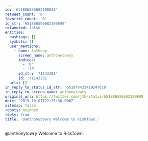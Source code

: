 ```yaml
---
id: '651886596682190848'
retweet_count: '0'
favorite_count: '0'
id_str: '651886596682190848'
retweeted: false
entities:
  hashtags: []
  symbols: []
  user_mentions:
    - name: Anthony
      screen_name: anthonytowry
      indices:
        - '0'
        - '13'
      id_str: '71143381'
      id: '71143381'
  urls: []
in_reply_to_status_id_str: '651879433419247620'
in_reply_to_screen_name: anthonytowry
original_url: https://twitter.com/jth/status/651886596682190848
date: '2015-10-07T22:27:30.000Z'
sitemap: false
robots: noindex
reply: true
title: '@anthonytowry Welcome to RiskTown.'
---
```


@anthonytowry Welcome to RiskTown.